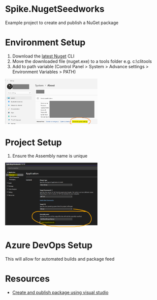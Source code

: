 # Spike.NugetSeedworks
Example project to create and publish a NuGet package

# Environment Setup
1. Download the [latest Nuget](https://www.nuget.org/downloads) CLI
2. Move the downloaded file (nuget.exe) to a tools folder e.g. c:\clitools
3. Add to path variable (Control Panel > System > Advance settings > Environment Variables > PATH)
<img src="https://raw.githubusercontent.com/mariusvrstr/Spike.NugetSeedworks/main/resources/System.png" width="300" alt="PATH Variable"> 


# Project Setup

1. Ensure the Assembly name is unique
<img src="https://raw.githubusercontent.com/mariusvrstr/Spike.NugetSeedworks/main/resources/AssemblyName.png" width="300" alt="PATH Variable"> 


# Azure DevOps Setup
This will allow for automated builds and package feed


# Resources
- [Create and publish package using visual studio](https://docs.microsoft.com/en-us/nuget/quickstart/create-and-publish-a-package-using-visual-studio-net-framework)
